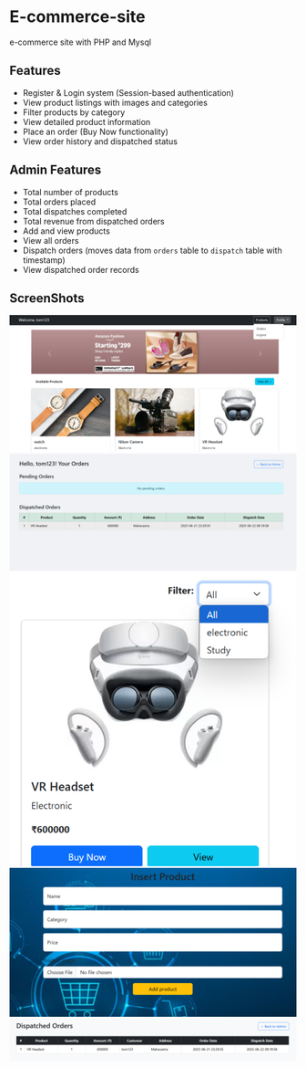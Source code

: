 # E-commerce-site
e-commerce site with PHP and Mysql

## Features

- Register & Login system (Session-based authentication)
- View product listings with images and categories
- Filter products by category
- View detailed product information
- Place an order (Buy Now functionality)
- View order history and dispatched status

## Admin Features
- Total number of products
- Total orders placed
- Total dispatches completed
- Total revenue from dispatched orders
- Add and view products
- View all orders
- Dispatch orders (moves data from `orders` table to `dispatch` table with timestamp)
- View dispatched order records

## ScreenShots
![alt text](images/image4.png)
![alt text](images/image5.png)
![alt text](images/image.png)
![alt text](images/image2.png)
![alt text](images/image3.png)


